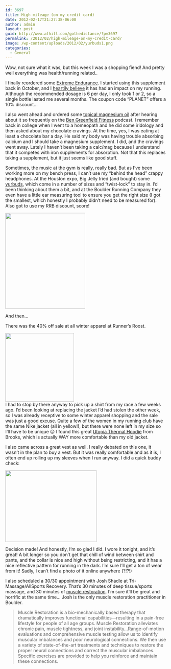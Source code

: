 ```yaml
---
id: 3697
title: High mileage (on my credit card)
date: 2012-02-17T21:27:38-06:00
author: admin
layout: post
guid: http://www.afhill.com/gothedistance/?p=3697
permalink: /2012/02/high-mileage-on-my-credit-card/
image: /wp-content/uploads/2012/02/yurbuds1.png
categories:
  - General
---
```

Wow, not sure what it was, but this week I was a shopping fiend! And pretty well everything was health/running related..

I finally reordered some [Extreme Endurance](http://xendurance.com/). I started using this supplement back in October, and I [heartily believe](http://www.afhill.com/gothedistance/2011/12/my-secret-weapon/) it has had an impact on my running. Although the recommended dosage is 6 per day, I only took 1 or 2, so a single bottle lasted me several months. The coupon code &#8220;PLANET&#8221; offers a 10% discount&#8230; 

I also went ahead and ordered some [topical magnesium oil](http://www.magneticclay.com/store/magnesium-oil-ancient-minerals-8.aspx) after hearing about it so frequently on the [Ben Greenfield Fitness](http://www.bengreenfieldfitness.com/2009/08/podcast-episode-54-the-magnesium-miracle/) podcast. I remember back in college when I went to a homeopath and he did some iridology and then asked about my chocolate cravings. At the time, yes, I was eating at least a chocolate bar a day. He said my body was having trouble absorbing calcium and I should take a magnesium supplement. I did, and the cravings went away. Lately I haven&#8217;t been taking a calc/mag because I understand that it competes with iron supplements for absorption. Not that this replaces taking a supplement, but it just seems like good stuff.

Sometimes, the music at the gym is really, really bad. But as I&#8217;ve been working more on my bench press, I can&#8217;t use my &#8220;behind the head&#8221; crappy headphones. At the Houston expo, Big Jelly tried (and bought) some [yurbuds](http://www.yurbuds.com/), which come in a number of sizes and &#8220;twist-lock&#8221; to stay in. I&#8217;d been thinking about them a bit, and at the Boulder Running Company they even have a little ear measuring tool to ensure you get the right size (I got the smallest, which honestly I probably didn&#8217;t need to be measured for). Also got to use my RRB discount, score! 

[<img src="http://www.afhill.com/gothedistance/wp-content/uploads/2012/02/yurbuds-250x300.png" alt="" title="yurbuds" width="250" height="300" class="alignnone size-medium wp-image-3702" />](http://www.afhill.com/gothedistance/wp-content/uploads/2012/02/yurbuds.png)

And then&#8230;

There was the 40% off sale at all winter apparel at Runner&#8217;s Roost. 

[<img src="http://www.afhill.com/gothedistance/wp-content/uploads/2012/02/hoodie-2.png" alt="" title="hoodie" width="215" height="215" class="alignright size-full wp-image-3703" />](http://www.afhill.com/gothedistance/wp-content/uploads/2012/02/hoodie-2.png)  
I had to stop by there anyway to pick up a shirt from my race a few weeks ago. I&#8217;d been looking at replacing the jacket I&#8217;d had stolen the other week, so I was already receptive to some winter apparel shopping and the sale was just a good excuse. Quite a few of the women in my running club have the same Nike jacket (all in yellow!), but there were none left in my size so I&#8217;ll have to be unique 😉 I found this great [Utopia Thermal Hoodie](http://www.brooksrunning.com/Utopia-Thermal-Hoodie/220304,default,pd.html) from Brooks, which is actually WAY more comfortable than my old jacket. 

I also came across a great vest as well. I really debated on this one, it wasn&#8217;t in the plan to buy a vest. But it was really comfortable and as it is, I often end up rolling up my sleeves when I run anyway. I did a quick buddy check:

[<img src="http://www.afhill.com/gothedistance/wp-content/uploads/2012/02/buddycheck.png" alt="" title="buddycheck" width="286" height="224" class="alignnone size-full wp-image-3704" />](http://www.afhill.com/gothedistance/wp-content/uploads/2012/02/buddycheck.png)

Decision made! And honestly, I&#8217;m so glad I did. I wore it tonight, and it&#8217;s great! A bit longer so you don&#8217;t get that chill of wind between shirt and pants, and the collar is nice and high without being restricting, and it has a nice reflective pattern for running in the dark. I&#8217;m sure I&#8217;ll get a ton of wear from it! Sadly, I can&#8217;t find a photo of it online anywhere (?!?!)

I also scheduled a 30/30 appointment with Josh Shadle at Tri-Massage/AllSports Recovery. That&#8217;s 30 minutes of deep tissue/sports massage, and 30 minutes of [muscle restoration](http://www.tri-massage.com/muscle-restoration). I&#8217;m sure it&#8217;ll be great and horrific at the same time&#8230; Josh is the only muscle restoration practitioner in Boulder.

> Muscle Restoration is a bio-mechanically based therapy that dramatically improves functional capabilities—resulting in a pain-free lifestyle for people of all age groups. Muscle Restoration alleviates chronic pain, muscle tightness, and joint instability&#8230;Range-of-motion evaluations and comprehensive muscle testing allow us to identify muscular imbalances and poor neurological connections. We then use a variety of state-of-the-art treatments and techniques to restore the proper neural connections and correct the muscular imbalances. Specific exercises are provided to help you reinforce and maintain these connections.